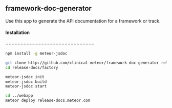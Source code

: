 ## framework-doc-generator

Use this app to generate the API documentation for a framework or track.  


#### Installation
==============================


````bash
npm install -g meteor-jsdoc

git clone http://github.com/clinical-meteor/framework-doc-generator release-docs
cd release-docs/factory

meteor-jsdoc init
meteor-jsdoc build
meteor-jsdoc start

cd ../webapp
meteor deploy release-docs.meteor.com

````
